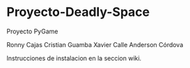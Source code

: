 # Proyecto-Deadly-Space
Proyecto PyGame

Ronny Cajas
Cristian Guamba
Xavier Calle
Anderson Córdova

Instrucciones de instalacion en la seccion wiki.
